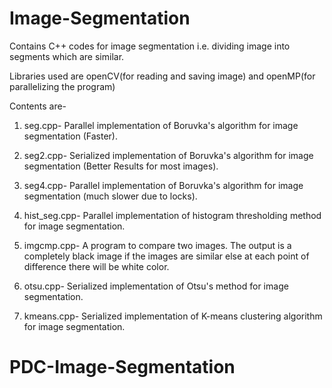 # Image-Segmentation

Contains C++ codes for image segmentation i.e. dividing image into segments which are similar.

Libraries used are openCV(for reading and saving image) and openMP(for parallelizing the program)

Contents are-

1. seg.cpp- Parallel implementation of Boruvka's algorithm for image segmentation (Faster).

2. seg2.cpp- Serialized implementation of Boruvka's algorithm for image segmentation (Better Results for most images).

3. seg4.cpp- Parallel implementation of Boruvka's algorithm for image segmentation (much slower due to locks).

4. hist_seg.cpp- Parallel implementation of histogram thresholding method for image segmentation.

5. imgcmp.cpp- A program to compare two images. The output is a completely black image if the images are similar else at each point of difference there will be white color.

6. otsu.cpp- Serialized implementation of Otsu's method for image segmentation.

7. kmeans.cpp- Serialized implementation of K-means clustering algorithm for image segmentation.
# PDC-Image-Segmentation
